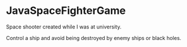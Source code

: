 # JavaSpaceFighterGame
Space shooter created while I was at university.

Control a ship and avoid being destroyed by enemy ships or black holes.
